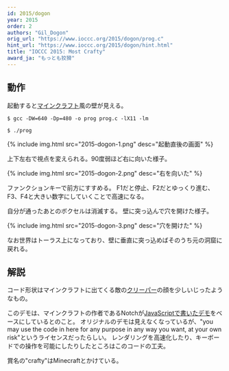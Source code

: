 ```yaml
---
id: 2015/dogon
year: 2015
order: 2
authors: "Gil_Dogon"
orig_url: "https://www.ioccc.org/2015/dogon/prog.c"
hint_url: "https://www.ioccc.org/2015/dogon/hint.html"
title: "IOCCC 2015: Most Crafty"
award_ja: "もっとも狡猾"
---
```


## 動作

起動すると[マインクラフト](https://ja.wikipedia.org/wiki/Minecraft)風の壁が見える。

```
$ gcc -DW=640 -Dp=480 -o prog prog.c -lX11 -lm

$ ./prog
```

{% include img.html src="2015-dogon-1.png" desc="起動直後の画面" %}

上下左右で視点を変えられる。90度弱ほど右に向いた様子。

{% include img.html src="2015-dogon-2.png" desc="右を向いた" %}

ファンクションキーで前方にすすめる。
F1だと停止、F2だとゆっくり進む、F3、F4と大きい数字にしていくことで高速になる。

自分が通ったあとのボクセルは消滅する。
壁に突っ込んで穴を開けた様子。

{% include img.html src="2015-dogon-3.png" desc="穴を開けた" %}

なお世界はトーラス上になっており、壁に垂直に突っ込めばそのうち元の洞窟に戻れる。

## 解説

コード形状はマインクラフトに出てくる敵の[クリーパー](https://minecraft-ja.gamepedia.com/%E3%82%AF%E3%83%AA%E3%83%BC%E3%83%91%E3%83%BC)の顔を少しいじったようなもの。

このデモは、マインクラフトの作者であるNotchが[JavaScriptで書いたデモ](https://twitter.com/notch/status/275329867984302081)をベースにしているとのこと。
オリジナルのデモは見えなくなっているが、"you may use the code in here for any purpose in any way you want, at your own risk"というライセンスだったらしい。
レンダリングを高速化したり、キーボードでの操作を可能にしたりしたところはこのコードの工夫。

賞名の"crafty"はMinecraftとかけている。
